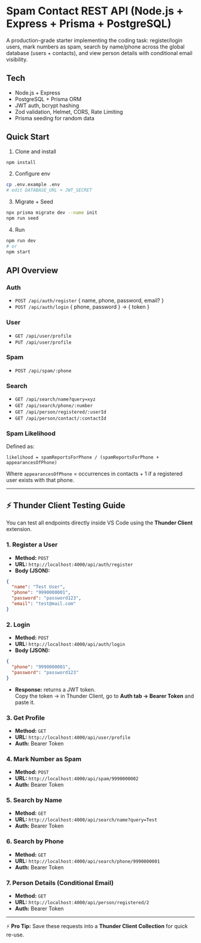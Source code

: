 
# Spam Contact REST API (Node.js + Express + Prisma + PostgreSQL)

A production-grade starter implementing the coding task: register/login users, mark numbers as spam, search by name/phone across the global database (users + contacts), and view person details with conditional email visibility.

## Tech
- Node.js + Express
- PostgreSQL + Prisma ORM
- JWT auth, bcrypt hashing
- Zod validation, Helmet, CORS, Rate Limiting
- Prisma seeding for random data

## Quick Start

1) Clone and install
```bash
npm install
```

2) Configure env
```bash
cp .env.example .env
# edit DATABASE_URL + JWT_SECRET
```

3) Migrate + Seed
```bash
npx prisma migrate dev --name init
npm run seed
```

4) Run
```bash
npm run dev
# or
npm start
```

## API Overview

### Auth
- `POST /api/auth/register` { name, phone, password, email? }
- `POST /api/auth/login` { phone, password } -> { token }

### User
- `GET /api/user/profile`
- `PUT /api/user/profile`

### Spam
- `POST /api/spam/:phone`

### Search
- `GET /api/search/name?query=xyz`
- `GET /api/search/phone/:number`
- `GET /api/person/registered/:userId`
- `GET /api/person/contact/:contactId`

### Spam Likelihood
Defined as:
```
likelihood = spamReportsForPhone / (spamReportsForPhone + appearancesOfPhone)
```
Where `appearancesOfPhone` = occurrences in contacts + 1 if a registered user exists with that phone.

---

## ⚡ Thunder Client Testing Guide

You can test all endpoints directly inside VS Code using the **Thunder Client** extension.

### 1. Register a User
- **Method:** `POST`  
- **URL:** `http://localhost:4000/api/auth/register`  
- **Body (JSON):**
```json
{
  "name": "Test User",
  "phone": "9990000001",
  "password": "password123",
  "email": "test@mail.com"
}
```

### 2. Login
- **Method:** `POST`  
- **URL:** `http://localhost:4000/api/auth/login`  
- **Body (JSON):**
```json
{
  "phone": "9990000001",
  "password": "password123"
}
```
- **Response:** returns a JWT token.  
  Copy the token → in Thunder Client, go to **Auth tab → Bearer Token** and paste it.

### 3. Get Profile
- **Method:** `GET`  
- **URL:** `http://localhost:4000/api/user/profile`  
- **Auth:** Bearer Token  

### 4. Mark Number as Spam
- **Method:** `POST`  
- **URL:** `http://localhost:4000/api/spam/9990000002`  
- **Auth:** Bearer Token  

### 5. Search by Name
- **Method:** `GET`  
- **URL:** `http://localhost:4000/api/search/name?query=Test`  
- **Auth:** Bearer Token  

### 6. Search by Phone
- **Method:** `GET`  
- **URL:** `http://localhost:4000/api/search/phone/9990000001`  
- **Auth:** Bearer Token  

### 7. Person Details (Conditional Email)
- **Method:** `GET`  
- **URL:** `http://localhost:4000/api/person/registered/2`  
- **Auth:** Bearer Token  

---

⚡ **Pro Tip:** Save these requests into a **Thunder Client Collection** for quick re-use.

